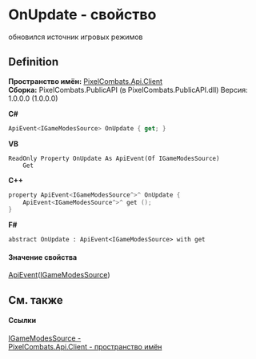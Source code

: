 # OnUpdate - свойство


обновился источник игровых режимов



## Definition
**Пространство имён:** <a href="0bc5bced-b862-6ec1-859b-5f3a1a1a4e37">PixelCombats.Api.Client</a>  
**Сборка:** PixelCombats.PublicAPI (в PixelCombats.PublicAPI.dll) Версия: 1.0.0.0 (1.0.0.0)

**C#**
``` C#
ApiEvent<IGameModesSource> OnUpdate { get; }
```
**VB**
``` VB
ReadOnly Property OnUpdate As ApiEvent(Of IGameModesSource)
	Get
```
**C++**
``` C++
property ApiEvent<IGameModesSource^>^ OnUpdate {
	ApiEvent<IGameModesSource^>^ get ();
}
```
**F#**
``` F#
abstract OnUpdate : ApiEvent<IGameModesSource> with get
```



#### Значение свойства
<a href="09cd41c4-e05d-d749-d641-73ffdf39afc5">ApiEvent</a>(<a href="6d7b1ba4-7a87-bff9-cd3e-e01f2e29fd52">IGameModesSource</a>)

## См. также


#### Ссылки
<a href="6d7b1ba4-7a87-bff9-cd3e-e01f2e29fd52">IGameModesSource - </a>  
<a href="0bc5bced-b862-6ec1-859b-5f3a1a1a4e37">PixelCombats.Api.Client - пространство имён</a>  
